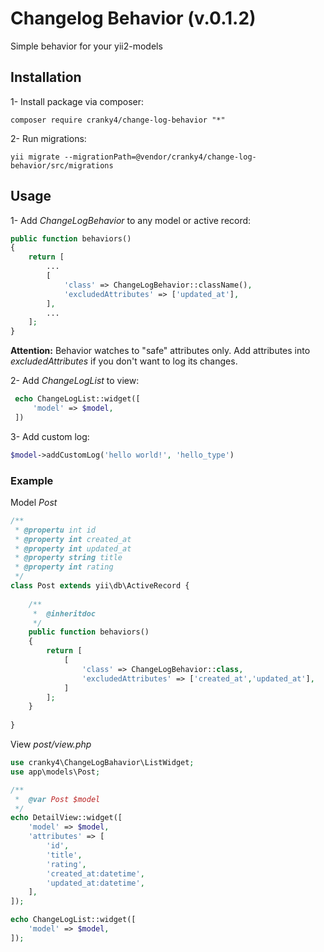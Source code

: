 # Changelog Behavior (v.0.1.2)

Simple behavior for your yii2-models 

## Installation

1- Install package via composer:
```
composer require cranky4/change-log-behavior "*"
```
2- Run migrations:
```
yii migrate --migrationPath=@vendor/cranky4/change-log-behavior/src/migrations
```

## Usage

1- Add *ChangeLogBehavior* to any model or active record:
```php
public function behaviors()
{
    return [
        ...
        [
            'class' => ChangeLogBehavior::className(),
            'excludedAttributes' => ['updated_at'],
        ],
        ...
    ];
}
```
__Attention:__ Behavior watches to "safe" attributes only.
Add attributes into *excludedAttributes* if you don't want to log 
its changes.

2- Add *ChangeLogList* to view:
```php
 echo ChangeLogList::widget([
     'model' => $model,
 ])
```

3- Add custom log:
```php
$model->addCustomLog('hello world!', 'hello_type')
```

### Example

Model *Post*
```php
/**
 * @propertu int id
 * @property int created_at
 * @property int updated_at
 * @property string title
 * @property int rating
 */
class Post extends yii\db\ActiveRecord {
    
    /**
     *  @inheritdoc
     */
    public function behaviors()
    {
        return [
            [
                'class' => ChangeLogBehavior::class,
                'excludedAttributes' => ['created_at','updated_at'],
            ]
        ];
    }
    
}
```
View *post/view.php*
```php
use cranky4\ChangeLogBahavior\ListWidget;
use app\models\Post;

/**
 *  @var Post $model
 */
echo DetailView::widget([
    'model' => $model,
    'attributes' => [
        'id',
        'title',
        'rating',
        'created_at:datetime',
        'updated_at:datetime',
    ],
]);

echo ChangeLogList::widget([
    'model' => $model,
]);

```
